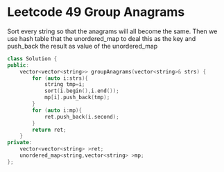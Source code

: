 # Leetcode 49 Group Anagrams

Sort every string so that the anagrams will all become the same.
Then we use hash table that the unordered_map to deal this as the key and push_back the result as value of the unordered_map
```cpp
class Solution {
public:
    vector<vector<string>> groupAnagrams(vector<string>& strs) {
        for (auto i:strs){
            string tmp=i;
            sort(i.begin(),i.end());
            mp[i].push_back(tmp);
        }
        for (auto i:mp){
            ret.push_back(i.second);
        }
        return ret;
    }
private:
    vector<vector<string> >ret;
    unordered_map<string,vector<string> >mp;
};
```
